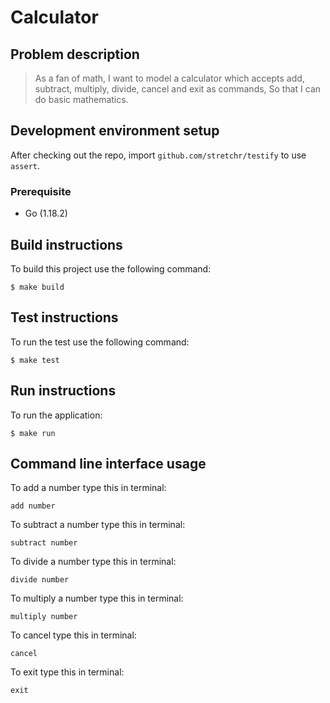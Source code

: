 # Calculator

## Problem description

>As a fan of math,
I want to model a calculator which accepts add, subtract, multiply, divide, cancel and exit as commands,
So that I can do basic mathematics.

## Development environment setup

After checking out the repo, import `github.com/stretchr/testify` to use `assert`.

### Prerequisite

- Go (1.18.2)

## Build instructions

To build this project use the following command:

    $ make build

## Test instructions

To run the test use the following command:

    $ make test

## Run instructions

To run the application:
    
    $ make run

## Command line interface usage

To add a number type this in terminal:

    add number

To subtract a number type this in terminal:

    subtract number

To divide a number type this in terminal:

    divide number

To multiply a number type this in terminal:

    multiply number

To cancel type this in terminal:

    cancel

To exit type this in terminal:

    exit
